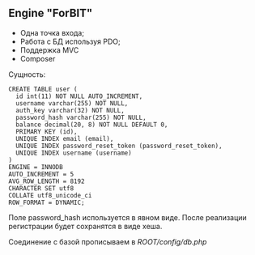 ## Engine "ForBIT"

- 	Одна точка входа;
- 	Работа с БД используя PDO;
- 	Поддержка MVC
- 	Composer

Сущноcть:

```
CREATE TABLE user (
  id int(11) NOT NULL AUTO_INCREMENT,
  username varchar(255) NOT NULL,
  auth_key varchar(32) NOT NULL,
  password_hash varchar(255) NOT NULL,
  balance decimal(20, 8) NOT NULL DEFAULT 0,
  PRIMARY KEY (id),
  UNIQUE INDEX email (email),
  UNIQUE INDEX password_reset_token (password_reset_token),
  UNIQUE INDEX username (username)
)
ENGINE = INNODB
AUTO_INCREMENT = 5
AVG_ROW_LENGTH = 8192
CHARACTER SET utf8
COLLATE utf8_unicode_ci
ROW_FORMAT = DYNAMIC;
```

Поле password_hash используется в явном виде.
После реализации регистрации будет сохранятся в виде хеша.

Соединение с базой прописываем в _ROOT/config/db.php_